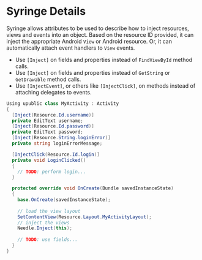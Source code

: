 # Syringe Details

Syringe allows attributes to be used to describe how to inject resources, views and events into an object. Based on the resource ID provided, it can inject the appropriate Android `View` or Android resource. Or, it can automatically attach event handlers to `View` events.

 * Use `[Inject]` on fields and properties instead of `FindViewById` method calls.
 * Use `[Inject]` on fields and properties instead of `GetString` or `GetDrawable` method calls.
 * Use `[InjectEvent]`,  or others like `[InjectClick]`, on methods instead of attaching delegates to events.

```csharp
Using upublic class MyActivity : Activity
{
  [Inject(Resource.Id.username)]
  private EditText username;
  [Inject(Resource.Id.password)]
  private EditText password;
  [Inject(Resource.String.loginError)]
  private string loginErrorMessage;

  [InjectClick(Resource.Id.login)]
  private void LoginClicked()
  {
    // TODO: perform login...
  }

  protected override void OnCreate(Bundle savedInstanceState)
  {
    base.OnCreate(savedInstanceState);
    
    // load the view layout
    SetContentView(Resource.Layout.MyActivityLayout);
    // inject the views
    Needle.Inject(this);
    
    // TODO: use fields...
  }
}
```
